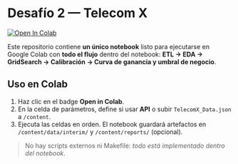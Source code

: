 # Desafío 2 — Telecom X 

[![Open In Colab](https://colab.research.google.com/assets/colab-badge.svg)](https://colab.research.google.com/github/flacoca1970/Desafio_2/blob/main/notebooks/TelecomX_LATAM_colab.ipynb)

Este repositorio contiene **un único notebook** listo para ejecutarse en Google Colab con **todo el flujo** dentro del notebook: **ETL → EDA → GridSearch → Calibración → Curva de ganancia y umbral de negocio**.

## Uso en Colab
1. Haz clic en el badge **Open in Colab**.
2. En la celda de parámetros, define si usar **API** o subir `TelecomX_Data.json` a `/content`.
3. Ejecuta las celdas en orden. El notebook guardará artefactos en `/content/data/interim/` y `/content/reports/` (opcional).

> No hay scripts externos ni Makefile: *todo está implementado dentro del notebook*.
